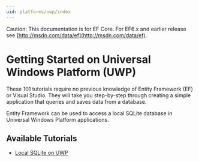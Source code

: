 ```yaml
---
uid: platforms/uwp/index
---
```

Caution: This documentation is for EF Core. For EF6.x and earlier release see [http://msdn.com/data/ef](http://msdn.com/data/ef).

# Getting Started on Universal Windows Platform (UWP)

These 101 tutorials require no previous knowledge of Entity Framework (EF) or Visual Studio. They will take you step-by-step through creating a simple application that queries and saves data from a database.

Entity Framework can be used to access a local SQLite database in Universal Windows Platform applications.

## Available Tutorials

* [Local SQLite on UWP](getting-started.md)
